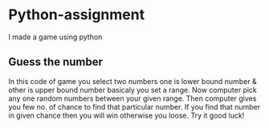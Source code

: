# Python-assignment
I made a game using python
<br>
<h2>Guess the number</h2>
In this code of game you select two numbers one is lower bound number & other is upper bound number basicaly you set a range.
Now computer pick any one random numbers between your given range.
Then computer gives you few no. of chance to find that particular number.
If you find that number in given chance then you will win otherwise you loose.
Try it good luck!
